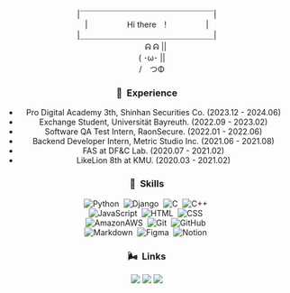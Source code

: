 <center>
|￣￣￣￣￣￣￣￣￣￣￣￣￣￣￣￣￣|<br/>
|&emsp;&emsp;&emsp;&emsp;&emsp;Hi there&emsp;!&emsp;&emsp;&emsp;&emsp;&emsp;|<br/>
|＿＿＿＿＿＿＿＿＿＿＿＿＿＿＿＿＿|<br/>
　　 ᕱ ᕱ ||<br/>
　 ( ･ω･ ||<br/>
　 /　つΦ<br/>

### 🙌 &nbsp;Experience

- Pro Digital Academy 3th, Shinhan Securities Co. (2023.12 - 2024.06) <br />
- Exchange Student, Universität Bayreuth. (2022.09 - 2023.02) <br />
- Software QA Test Intern, RaonSecure. (2022.01 - 2022.06) <br />
- Backend Developer Intern, Metric Studio Inc. (2021.06 - 2021.08) <br />
- FAS at DF&C Lab. (2020.07 - 2021.02) <br />
- LikeLion 8th at KMU. (2020.03 - 2021.02) <br />

### 🚀 &nbsp;Skills
![Python](https://img.shields.io/badge/-Python-05122A?style=flat&logo=python)&nbsp;
![Django](https://img.shields.io/badge/-Django-05122A?style=flat&logo=django&logoColor=092E20)&nbsp;
![C](https://img.shields.io/badge/-C-05122A?style=flat&logo=c&logoColor=A8B9CC)&nbsp;
![C++](https://img.shields.io/badge/-C++-05122A?style=flat&logo=cplusplus&logoColor=00599C)&nbsp;\
![JavaScript](https://img.shields.io/badge/-JavaScript-05122A?style=flat&logo=javascript)&nbsp;
![HTML](https://img.shields.io/badge/-HTML-05122A?style=flat&logo=HTML5)&nbsp;
![CSS](https://img.shields.io/badge/-CSS-05122A?style=flat&logo=CSS3&logoColor=1572B6)&nbsp;\
![AmazonAWS](https://img.shields.io/badge/-AmazonAWS-05122A?style=flat&logo=amazonaws&logoColor=232F3E)&nbsp;
![Git](https://img.shields.io/badge/-Git-05122A?style=flat&logo=git)&nbsp;
![GitHub](https://img.shields.io/badge/-GitHub-05122A?style=flat&logo=github)&nbsp;\
![Markdown](https://img.shields.io/badge/-Markdown-05122A?style=flat&logo=markdown)&nbsp;
![Figma](https://img.shields.io/badge/-Figma-05122A?style=flat&logo=adobe-photoshop)&nbsp;
![Notion](https://img.shields.io/badge/-Notion-05122A?style=flat&logo=notion&logoColor=white)&nbsp;
<br/>

### 🌬️ &nbsp;Links
<a href="https://lvolz.tistory.com/"><img src="https://img.shields.io/badge/-Tech%20Blog-11B48A?style=flat&logo=tistory&logoColor=white"/></a>
<a href="https://lvolzdev.github.io/about/"><img src="https://img.shields.io/badge/-Github%20Page-222222?style=flat&logo=githubpages&logoColor=white"/></a>
<a href="https://www.linkedin.com/in/sieun-kim-4866a91b9/"><img src="https://img.shields.io/badge/-Linkedin%20Page-0A66C2?style=flat&logo=linkedin&logoColor=white"/></a>
<br />
</center>  
